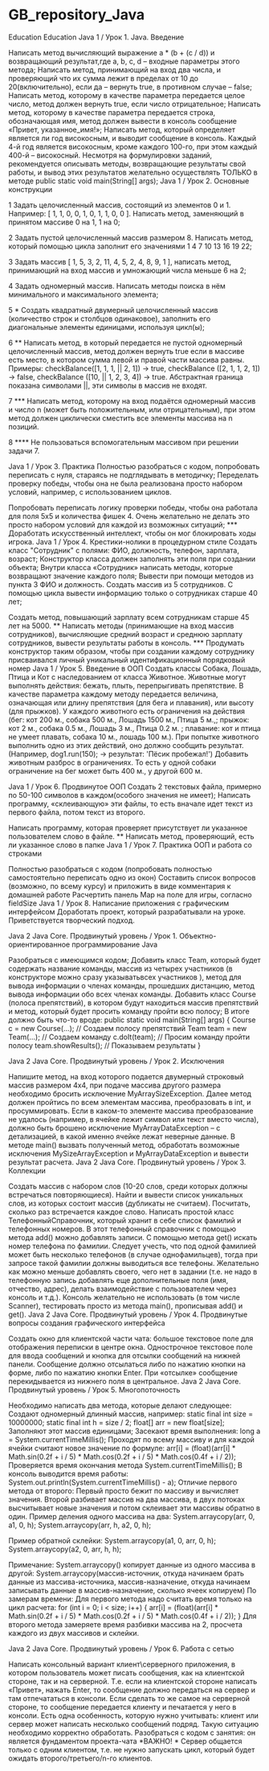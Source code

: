 # GB_repository_Java
Education
Education Java 1 / Урок 1. Java. Введение

Написать метод вычисляющий выражение a * (b + (c / d)) и возвращающий результат,где a, b, c, d – входные параметры этого метода;
Написать метод, принимающий на вход два числа, и проверяющий что их сумма лежит в пределах от 10 до 20(включительно), если да – вернуть true, в противном случае – false;
Написать метод, которому в качестве параметра передается целое число, метод должен вернуть true, если число отрицательное;
Написать метод, которому в качестве параметра передается строка, обозначающая имя, метод должен вывести в консоль сообщение «Привет, указанное_имя!»;
Написать метод, который определяет является ли год високосным, и выводит сообщение в консоль. Каждый 4-й год является високосным, кроме каждого 100-го, при этом каждый 400-й – високосный. Несмотря на формулировки заданий, рекомендуется описывать методы, возвращающие результаты свой работы, и вывод этих результатов желательно осуществлять ТОЛЬКО в методе public static void main(String[] args);
Java 1 / Урок 2. Основные конструкции

1 Задать целочисленный массив, состоящий из элементов 0 и 1. Например: [ 1, 1, 0, 0, 1, 0, 1, 1, 0, 0 ]. Написать метод, заменяющий в принятом массиве 0 на 1, 1 на 0;

2 Задать пустой целочисленный массив размером 8. Написать метод, который помощью цикла заполнит его значениями 1 4 7 10 13 16 19 22;

3 Задать массив [ 1, 5, 3, 2, 11, 4, 5, 2, 4, 8, 9, 1 ], написать метод, принимающий на вход массив и умножающий числа меньше 6 на 2;

4 Задать одномерный массив. Написать методы поиска в нём минимального и максимального элемента;

5 * Создать квадратный двумерный целочисленный массив (количество строк и столбцов одинаковое), заполнить его диагональные элементы единицами, используя цикл(ы);

6 ** Написать метод, в который передается не пустой одномерный целочисленный массив, метод должен вернуть true если в массиве есть место, в котором сумма левой и правой части массива равны. Примеры: checkBalance([1, 1, 1, || 2, 1]) → true, checkBalance ([2, 1, 1, 2, 1]) → false, checkBalance ([10, || 1, 2, 3, 4]) → true. Абстрактная граница показана символами ||, эти символы в массив не входят.

7 *** Написать метод, которому на вход подаётся одномерный массив и число n (может быть положительным, или отрицательным), при этом метод должен циклически сместить все элементы массива на n позиций.

8 **** Не пользоваться вспомогательным массивом при решении задачи 7.

Java 1 / Урок 3. Практика Полностью разобраться с кодом, попробовать переписать с нуля, стараясь не подглядывать в методичку; Переделать проверку победы, чтобы она не была реализована просто набором условий, например, с использованием циклов.

Попробовать переписать логику проверки победы, чтобы она работала для поля 5х5 и количества фишек 4. Очень желательно не делать это просто набором условий для каждой из возможных ситуаций; *** Доработать искусственный интеллект, чтобы он мог блокировать ходы игрока.
Java 1 / Урок 4. Крестики-нолики в процедурном стиле Создать класс "Сотрудник" с полями: ФИО, должность, телефон, зарплата, возраст; Конструктор класса должен заполнять эти поля при создании объекта; Внутри класса «Сотрудник» написать методы, которые возвращают значение каждого поля; Вывести при помощи методов из пункта 3 ФИО и должность. Создать массив из 5 сотрудников. С помощью цикла вывести информацию только о сотрудниках старше 40 лет;

Создать метод, повышающий зарплату всем сотрудникам старше 45 лет на 5000. ** Написать методы (принимающие на вход массив сотрудников), вычисляющие средний возраст и среднюю зарплату сотрудников, вывести результаты работы в консоль. *** Продумать конструктор таким образом, чтобы при создании каждому сотруднику присваивался личный уникальный идентификационный порядковый номер
Java 1 / Урок 5. Введение в ООП Создать классы Собака, Лошадь, Птица и Кот с наследованием от класса Животное. Животные могут выполнять действия: бежать, плыть, перепрыгивать препятствие. В качестве параметра каждому методу передается величина, означающая или длину препятствия (для бега и плавания), или высоту (для прыжков). У каждого животного есть ограничения на действия (бег: кот 200 м., собака 500 м., Лошадь 1500 м., Птица 5 м.,; прыжок: кот 2 м., собака 0.5 м., Лошадь 3 м., Птица 0.2 м. ; плавание: кот и птица не умеет плавать, собака 10 м., лошадь 100 м.). При попытке животного выполнить одно из этих действий, оно должно сообщить результат. (Например, dog1.run(150); -> результат: 'Пёсик пробежал!') Добавить животным разброс в ограничениях. То есть у одной собаки ограничение на бег может быть 400 м., у другой 600 м.

Java 1 / Урок 6. Продвинутое ООП Создать 2 текстовых файла, примерно по 50-100 символов в каждом(особого значения не имеет); Написать программу, «склеивающую» эти файлы, то есть вначале идет текст из первого файла, потом текст из второго.

Написать программу, которая проверяет присутствует ли указанное пользователем слово в файле. ** Написать метод, проверяющий, есть ли указанное слово в папке
Java 1 / Урок 7. Практика ООП и работа со строками

Полностью разобраться с кодом (попробовать полностью самостоятельно переписать одно из окон)
Составить список вопросов (возможно, по всему курсу) и приложить в виде комментария к домашней работе
Расчертить панель Map на поле для игры, согласно fieldSize
Java 1 / Урок 8. Написание приложения с графическим интерфейсом Доработать проект, который разрабатывали на уроке. Приветствуется творческий подход.

Java 2 Java Core. Продвинутый уровень / Урок 1. Объектно-ориентированное программирование Java

Разобраться с имеющимся кодом;
Добавить класс Team, который будет содержать название команды, массив из четырех участников (в конструкторе можно сразу указыватьвсех участников ), метод для вывода информации о членах команды, прошедших дистанцию, метод вывода информации обо всех членах команды.
Добавить класс Course (полоса препятствий), в котором будут находиться массив препятствий и метод, который будет просить команду пройти всю полосу; В итоге должно быть что-то вроде:
public static void main(String[] args) { Course c = new Course(...); // Создаем полосу препятствий Team team = new Team(...); // Создаем команду c.doIt(team); // Просим команду пройти полосу team.showResults(); // Показываем результаты }

Java 2 Java Core. Продвинутый уровень / Урок 2. Исключения

Напишите метод, на вход которого подается двумерный строковый массив размером 4х4, при подаче массива другого размера необходимо бросить исключение MyArraySizeException.
Далее метод должен пройтись по всем элементам массива, преобразовать в int, и просуммировать. Если в каком-то элементе массива преобразование не удалось (например, в ячейке лежит символ или текст вместо числа), должно быть брошено исключение MyArrayDataException – с детализацией, в какой именно ячейке лежат неверные данные.
В методе main() вызвать полученный метод, обработать возможные исключения MySizeArrayException и MyArrayDataException и вывести результат расчета.
Java 2 Java Core. Продвинутый уровень / Урок 3. Коллекции

Создать массив с набором слов (10-20 слов, среди которых должны встречаться повторяющиеся). Найти и вывести список уникальных слов, из которых состоит массив (дубликаты не считаем). Посчитать, сколько раз встречается каждое слово.
Написать простой класс ТелефонныйСправочник, который хранит в себе список фамилий и телефонных номеров. В этот телефонный справочник с помощью метода add() можно добавлять записи. С помощью метода get() искать номер телефона по фамилии. Следует учесть, что под одной фамилией может быть несколько телефонов (в случае однофамильцев), тогда при запросе такой фамилии должны выводиться все телефоны. Желательно как можно меньше добавлять своего, чего нет в задании (т.е. не надо в телефонную запись добавлять еще дополнительные поля (имя, отчество, адрес), делать взаимодействие с пользователем через консоль и т.д.). Консоль желательно не использовать (в том числе Scanner), тестировать просто из метода main(), прописывая add() и get().
Java 2 Java Core. Продвинутый уровень / Урок 4. Продвинутые вопросы создания графического интерфейса

Создать окно для клиентской части чата: большое текстовое поле для отображения переписки в центре окна. Однострочное текстовое поле для ввода сообщений и кнопка для отсылки сообщений на нижней панели. Сообщение должно отсылаться либо по нажатию кнопки на форме, либо по нажатию кнопки Enter. При «отсылке» сообщение перекидывается из нижнего поля в центральное.
Java 2 Java Core. Продвинутый уровень / Урок 5. Многопоточность

Необходимо написать два метода, которые делают следующее:
Создают одномерный длинный массив, например: static final int size = 10000000; static final int h = size / 2; float[] arr = new float[size];
Заполняют этот массив единицами;
Засекают время выполнения: long a = System.currentTimeMillis();
Проходят по всему массиву и для каждой ячейки считают новое значение по формуле: arr[i] = (float)(arr[i] * Math.sin(0.2f + i / 5) * Math.cos(0.2f + i / 5) * Math.cos(0.4f + i / 2));
Проверяется время окончания метода System.currentTimeMillis();
В консоль выводится время работы: System.out.println(System.currentTimeMillis() - a); Отличие первого метода от второго: Первый просто бежит по массиву и вычисляет значения. Второй разбивает массив на два массива, в двух потоках высчитывает новые значения и потом склеивает эти массивы обратно в один.
Пример деления одного массива на два: System.arraycopy(arr, 0, a1, 0, h); System.arraycopy(arr, h, a2, 0, h);

Пример обратной склейки: System.arraycopy(a1, 0, arr, 0, h); System.arraycopy(a2, 0, arr, h, h);

Примечание: System.arraycopy() копирует данные из одного массива в другой: System.arraycopy(массив-источник, откуда начинаем брать данные из массива-источника, массив-назначение, откуда начинаем записывать данные в массив-назначение, сколько ячеек копируем) По замерам времени: Для первого метода надо считать время только на цикл расчета: for (int i = 0; i < size; i++) { arr[i] = (float)(arr[i] * Math.sin(0.2f + i / 5) * Math.cos(0.2f + i / 5) * Math.cos(0.4f + i / 2)); } Для второго метода замеряете время разбивки массива на 2, просчета каждого из двух массивов и склейки.

Java 2 Java Core. Продвинутый уровень / Урок 6. Работа с сетью

Написать консольный вариант клиент\серверного приложения, в котором пользователь может писать сообщения, как на клиентской стороне, так и на серверной. Т.е. если на клиентской стороне написать «Привет», нажать Enter, то сообщение должно передаться на сервер и там отпечататься в консоли. Если сделать то же самое на серверной стороне, то сообщение передается клиенту и печатается у него в консоли. Есть одна особенность, которую нужно учитывать: клиент или сервер может написать несколько сообщений подряд. Такую ситуацию необходимо корректно обработать. Разобраться с кодом с занятия: он является фундаментом проекта-чата *ВАЖНО! * Сервер общается только с одним клиентом, т.е. не нужно запускать цикл, который будет ожидать второго/третьего/n-го клиентов.
